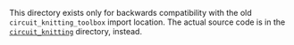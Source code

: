 This directory exists only for backwards compatibility with the old
`circuit_knitting_toolbox` import location.  The actual source code is
in the [`circuit_knitting`](../circuit-knitting) directory, instead.
